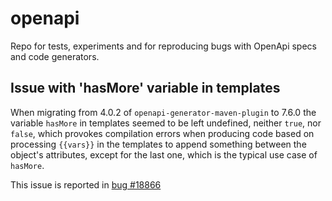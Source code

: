 # openapi
Repo for tests, experiments and for reproducing bugs with OpenApi specs and code generators.

## Issue with 'hasMore' variable in templates

When migrating from 4.0.2 of `openapi-generator-maven-plugin` to 7.6.0 the variable `hasMore`
in templates seemed to be left undefined, neither `true`, nor `false`, which provokes compilation
errors when producing code based on processing `{{vars}}` in the templates to append something
between the object's attributes, except for the last one, which is the typical use case of `hasMore`.

This issue is reported in [bug #18866](https://github.com/OpenAPITools/openapi-generator/issues/18866)

